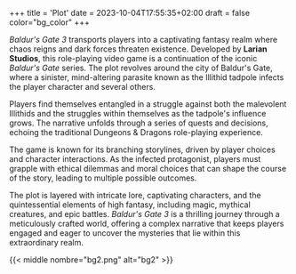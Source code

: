 +++
title = 'Plot'
date = 2023-10-04T17:55:35+02:00
draft = false
color="bg_color"
+++

*Baldur's Gate 3* transports players into a captivating fantasy realm where chaos reigns and dark forces threaten existence. Developed by **Larian Studios**, this role-playing video game is a continuation of the iconic *Baldur's Gate* series. The plot revolves around the city of Baldur's Gate, where a sinister, mind-altering parasite known as the Illithid tadpole infects the player character and several others.

Players find themselves entangled in a struggle against both the malevolent Illithids and the struggles within themselves as the tadpole's influence grows. The narrative unfolds through a series of quests and decisions, echoing the traditional Dungeons & Dragons role-playing experience.

The game is known for its branching storylines, driven by player choices and character interactions. As the infected protagonist, players must grapple with ethical dilemmas and moral choices that can shape the course of the story, leading to multiple possible outcomes.

The plot is layered with intricate lore, captivating characters, and the quintessential elements of high fantasy, including magic, mythical creatures, and epic battles. *Baldur's Gate 3* is a thrilling journey through a meticulously crafted world, offering a complex narrative that keeps players engaged and eager to uncover the mysteries that lie within this extraordinary realm.

{{< middle nombre="bg2.png" alt="bg2" >}}
